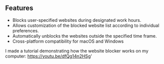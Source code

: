 

## Features

- Blocks user-specified websites during designated work hours.
- Allows customization of the blocked website list according to individual preferences.
- Automatically unblocks the websites outside the specified time frame.
- Cross-platform compatibility for macOS and Windows

I made a tutorial demonstrating how the website blocker works on my computer: https://youtu.be/dfQg14n2HSg'

